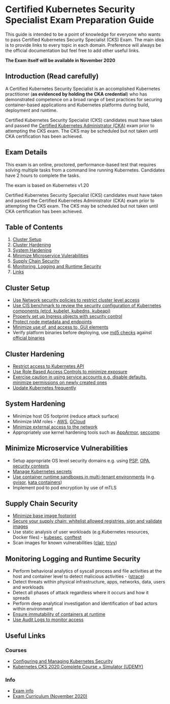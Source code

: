 # Certified Kubernetes Security Specialist Exam Preparation Guide

This guide is intended to be a point of knowledge for everyone who wants to pass Certified Kubernetes Security Specialist (CKS) Exam. 
The main idea is to provide links to every topic in each domain. Preference will always be the official documentation but feel free to add other useful links.

**The Exam itself will be available in November 2020**

## Introduction (Read carefully)

A Certified Kubernetes Security Specialist is an accomplished Kubernetes practitioner (**as evidenced by holding the CKA credential**) who has demonstrated competence on a broad range of best practices for securing container-based applications and Kubernetes platforms during build, deployment and runtime.

Certified Kubernetes Security Specialist (CKS) candidates must have taken and passed the [Certified Kubernetes Administrator (CKA)](https://www.cncf.io/certification/cka/) exam prior to attempting the CKS exam. The CKS may be scheduled but not taken until CKA certification has been achieved.

## Exam Details

This exam is an online, proctored, performance-based test that requires solving multiple tasks from a command line running Kubernetes. Candidates have 2 hours to complete the tasks.

The exam is based on Kubernetes v1.20

Certified Kubernetes Security Specialist (CKS) candidates must have taken and passed the Certified Kubernetes Administrator (CKA) exam prior to attempting the CKS exam. The CKS may be scheduled but not taken until CKA certification has been achieved.


## Table of Contents

1. [Cluster Setup](https://github.com/Evalle/CKS/blob/master/README.md#Cluster-Setup)
1. [Cluster Hardening](https://github.com/Evalle/CKS/blob/master/README.md#Cluster-Hardening)
1. [System Hardening](https://github.com/Evalle/CKS/blob/master/README.md#System-Hardening)
1. [Minimize Microservice Vulerabilities](https://github.com/Evalle/CKS/blob/master/README.md#Minimize-Microservice-Vulnerabilities)
1. [Supply Chain Security](https://github.com/Evalle/CKS/blob/master/README.md#Supply-Chain-Security)
1. [Monitoring, Logging and Runtime Security](https://github.com/Evalle/CKS/blob/master/README.md#Monitoring-Logging-and-Runtime-Security)
1. [Links](https://github.com/Evalle/CKS/blob/master/README.md#Links)

## Cluster Setup

- [Use Network security policies to restrict cluster level access](https://kubernetes.io/docs/concepts/services-networking/network-policies/)
- [Use CIS benchmark to review the security configuration of Kubernetes components (etcd, kubelet, kubedns, kubeapi)](https://github.com/aquasecurity/kube-bench)
- [Properly set up Ingress objects with security control](https://kubernetes.io/docs/concepts/services-networking/ingress/#tls)
- [Protect node metadata and endpoints](https://kubernetes.io/docs/tasks/administer-cluster/securing-a-cluster/#restricting-cloud-metadata-api-access)
- [Minimize use of, and access to, GUI elements](https://github.com/kubernetes/dashboard#getting-started)
- Verify platform binaries before deploying, use [md5 checks](https://www.tecmint.com/generate-verify-check-files-md5-checksum-linux/) against [official binaries](https://github.com/kubernetes/kubernetes/releases)

## Cluster Hardening

- [Restrict access to Kubernetes API](https://kubernetes.io/docs/reference/access-authn-authz/controlling-access/)
- [Use Role Based Access Controls to minimize exposure](https://kubernetes.io/docs/reference/access-authn-authz/rbac/)
- [Exercise caution in using service accounts e.g. disable defaults, minimize permissions on newly created ones](https://kubernetes.io/docs/reference/access-authn-authz/service-accounts-admin/)
- [Update Kubernetes frequently](https://kubernetes.io/docs/tasks/administer-cluster/kubeadm/kubeadm-upgrade/)

## System Hardening

- Minimize host OS footprint (reduce attack surface)
- Minimize IAM roles - [AWS](https://docs.aws.amazon.com/IAM/latest/UserGuide/id_roles.html), [GCloud](https://cloud.google.com/storage/docs/access-control/iam-roles)
- [Minimize external access to the network](https://kubernetes.io/docs/concepts/services-networking/network-policies/)
- Appropriately use kernel hardening tools such as [AppArmor](https://gitlab.com/apparmor), [seccomp](https://kubernetes.io/docs/tutorials/clusters/seccomp/)

## Minimize Microservice Vulnerabilities

- Setup appropriate OS level security domains e.g. using [PSP](https://kubernetes.io/docs/concepts/policy/pod-security-policy/), [OPA](https://www.openpolicyagent.org/), [security contexts](https://kubernetes.io/docs/tasks/configure-pod-container/security-context/)
- [Manage Kubernetes secrets](https://kubernetes.io/docs/concepts/configuration/secret/)
- [Use container runtime sandboxes in multi-tenant environments](https://kubernetes.io/docs/concepts/containers/runtime-class/) (e.g. [gvisor](https://gvisor.dev/), [kata containers](https://katacontainers.io/))
- Implement pod to pod encryption by use of mTLS

## Supply Chain Security

- [Minimize base image footprint](https://docs.docker.com/develop/develop-images/dockerfile_best-practices/)
- [Secure your supply chain: whitelist allowed registries, sign and validate images](https://kubernetes.io/docs/reference/access-authn-authz/admission-controllers/#imagepolicywebhook)
- Use static analysis of user workloads (e.g.Kubernetes resources, Docker files) - [kubesec](https://kubesec.io/), [conftest](https://github.com/open-policy-agent/conftest)
- Scan images for known vulnerabilities ([clair](https://coreos.com/clair/docs/latest/), [trivy](https://github.com/aquasecurity/trivy))

## Monitoring Logging and Runtime Security 

- Perform behavioral analytics of syscall process and file activities at the host and container level to detect malicious activities - ([strace](https://strace.io/))
- Detect threats within physical infrastructure, apps, networks, data, users and workloads
- Detect all phases of attack regardless where it occurs and how it spreads
- Perform deep analytical investigation and identification of bad actors within environment
- [Ensure immutability of containers at runtime](https://gianarb.it/blog/container-security-immutability)
- [Use Audit Logs to monitor access](https://kubernetes.io/docs/tasks/debug-application-cluster/audit/)

## Useful Links

### Courses

- [Configuring and Managing Kubernetes Security](https://app.pluralsight.com/library/courses/configuring-managing-kubernetes-security/table-of-contents)
- [Kubernetes CKS 2020 Complete Course + Simulator (UDEMY)](https://www.udemy.com/course/certified-kubernetes-security-specialist/)

### Info

- [Exam info](https://training.linuxfoundation.org/certification/certified-kubernetes-security-specialist/?utm_source=lftraining&utm_medium=pr&utm_campaign=cks0720)
- [Exam Curriculum (November 2020)](https://github.com/cncf/curriculum/blob/master/CKS_Curriculum_%20v1.19%20Coming%20Soon%20November%202020.pdf)
